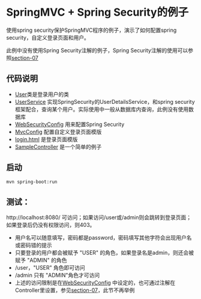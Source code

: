 # SpringMVC + Spring Security的例子

使用spring security保护SpringMVC程序的例子，演示了如何配置spring security，自定义登录页面和用户。

此例中没有使用Spring Security注解的例子，Spring Security注解的使用可以参照[section-07](https://github.com/gexiangdong/tutorial/tree/master/section-07)


## 代码说明

* [User](./src/main/java/cn/devmgr/tutorial/mvc/User.java)类是登录用户的类
* [UserService](./src/main/java/cn/devmgr/tutorial/mvc/UserService.java) 实现SpringSecurity的UserDetailsService，和spring security框架配合，查询某个用户。实际使用中一般从数据库内查询，此例没有使用数据库
* [WebSecurityConfig](./src/main/java/cn/devmgr/tutorial/mvc/WebSecurityConfig.java) 用来配置Spring Security
* [MvcConfig](./src/main/java/cn/devmgr/tutorial/mvc/MvcConfig.java) 配置自定义登录页面模版
* [login.html](./src/main/resources/templates/login.html) 是登录页面模版
* [SampleController](./src/main/java/cn/devmgr/tutorial/mvc/SampleController.java) 是一个简单的例子

## 启动

```Bash
mvn spring-boot:run
```

## 测试：

http://localhost:8080/ 可访问；如果访问/user或/admin则会跳转到登录页面；如果登录后仍没有权限访问，则403。

* 用户名可以随意填写，密码都是password，密码填写其他字符会出现用户名或密码错的提示
* 只要登录的用户都会被赋予 "USER" 的角色，如果登录名是admin，则还会被赋予 "ADMIN" 的角色
* /user，"USER" 角色即可访问
* /admin 只有 "ADMIN"角色才可访问 
* 上述的访问限制是在[WebSecurityConfig](./src/main/java/cn/devmgr/tutorial/mvc/WebSecurityConfig.java) 中设定的，也可通过注解在Controller里设置，参见[section-07](../section-07)，此节不再举例